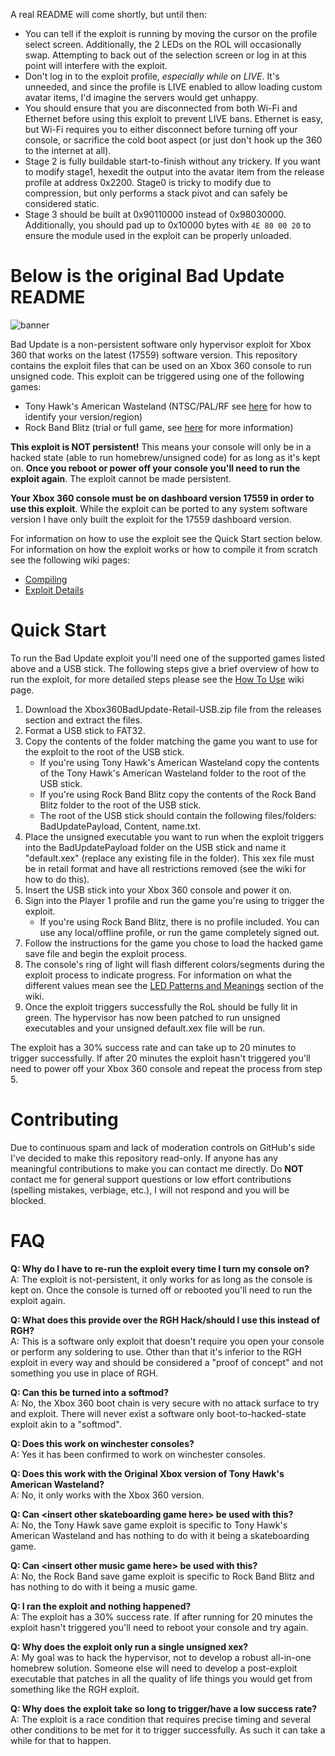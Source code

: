 A real README will come shortly, but until then:
- You can tell if the exploit is running by moving the cursor on the profile select screen. Additionally, the 2 LEDs on the ROL will occasionally swap. Attempting to back out of the selection screen or log in at this point will interfere with the exploit.
- Don't log in to the exploit profile, *especially while on LIVE*. It's unneeded, and since the profile is LIVE enabled to allow loading custom avatar items, I'd imagine the servers would get unhappy.
- You should ensure that you are disconnected from both Wi-Fi and Ethernet before using this exploit to prevent LIVE bans. Ethernet is easy, but Wi-Fi requires you to either disconnect before turning off your console, or sacrifice the cold boot aspect (or just don't hook up the 360 to the internet at all).
- Stage 2 is fully buildable start-to-finish without any trickery. If you want to modify stage1, hexedit the output into the avatar item from the release profile at address 0x2200. Stage0 is tricky to modify due to compression, but only performs a stack pivot and can safely be considered static.
- Stage 3 should be built at 0x90110000 instead of 0x98030000. Additionally, you should pad up to 0x10000 bytes with `4E 80 00 20` to ensure the module used in the exploit can be properly unloaded.

# Below is the original Bad Update README

![banner](https://github.com/user-attachments/assets/e9684c9d-d4db-48a8-9661-53629c20e22e)

Bad Update is a non-persistent software only hypervisor exploit for Xbox 360 that works on the latest (17559) software version. This repository contains the exploit files that can be used on an Xbox 360 console to run unsigned code. This exploit can be triggered using one of the following games:
- Tony Hawk's American Wasteland (NTSC/PAL/RF see [here](https://github.com/grimdoomer/Xbox360BadUpdate/wiki/Tony-Hawk's-American-Wasteland#compatible-versions) for how to identify your version/region)
- Rock Band Blitz (trial or full game, see [here](https://github.com/grimdoomer/Xbox360BadUpdate/wiki/Rock-Band-Blitz) for more information)

**This exploit is NOT persistent!** This means your console will only be in a hacked state (able to run homebrew/unsigned code) for as long as it's kept on. **Once you reboot or power off your console you'll need to run the exploit again**. The exploit cannot be made persistent.

**Your Xbox 360 console must be on dashboard version 17559 in order to use this exploit**. While the exploit can be ported to any system software version I have only built the exploit for the 17559 dashboard version.

For information on how to use the exploit see the Quick Start section below. For information on how the exploit works or how to compile it from scratch see the following wiki pages:
- [Compiling](https://github.com/grimdoomer/Xbox360BadUpdate/wiki/Compiling)
- [Exploit Details](https://github.com/grimdoomer/Xbox360BadUpdate/wiki/Exploit-Details)

# Quick Start
To run the Bad Update exploit you'll need one of the supported games listed above and a USB stick. The following steps give a brief overview of how to run the exploit, for more detailed steps please see the [How To Use](https://github.com/grimdoomer/Xbox360BadUpdate/wiki/How-To-Use) wiki page.
1. Download the Xbox360BadUpdate-Retail-USB.zip file from the releases section and extract the files.
2. Format a USB stick to FAT32.
3. Copy the contents of the folder matching the game you want to use for the exploit to the root of the USB stick.
    * If you're using Tony Hawk's American Wasteland copy the contents of the Tony Hawk's American Wasteland folder to the root of the USB stick.
    * If you're using Rock Band Blitz copy the contents of the Rock Band Blitz folder to the root of the USB stick.
    * The root of the USB stick should contain the following files/folders: BadUpdatePayload, Content, name.txt.
4. Place the unsigned executable you want to run when the exploit triggers into the BadUpdatePayload folder on the USB stick and name it "default.xex" (replace any existing file in the folder). This xex file must be in retail format and have all restrictions removed (see the wiki for how to do this).
5. Insert the USB stick into your Xbox 360 console and power it on.
6. Sign into the Player 1 profile and run the game you're using to trigger the exploit.
    * If you're using Rock Band Blitz, there is no profile included. You can use any local/offline profile, or run the game completely signed out.
7. Follow the instructions for the game you chose to load the hacked game save file and begin the exploit process.
8. The console's ring of light will flash different colors/segments during the exploit process to indicate progress. For information on what the different values mean see the [LED Patterns and Meanings](https://github.com/grimdoomer/Xbox360BadUpdate/wiki/How-To-Use#led-patterns-and-meanings) section of the wiki.
9. Once the exploit triggers successfully the RoL should be fully lit in green. The hypervisor has now been patched to run unsigned executables and your unsigned default.xex file will be run.

The exploit has a 30% success rate and can take up to 20 minutes to trigger successfully. If after 20 minutes the exploit hasn't triggered you'll need to power off your Xbox 360 console and repeat the process from step 5.

# Contributing
Due to continuous spam and lack of moderation controls on GitHub's side I've decided to make this repository read-only. If anyone has any meaningful contributions to make you can contact me directly. Do **NOT** contact me for general support questions or low effort contributions (spelling mistakes, verbiage, etc.), I will not respond and you will be blocked.

# FAQ
**Q: Why do I have to re-run the exploit every time I turn my console on?**  
A: The exploit is not-persistent, it only works for as long as the console is kept on. Once the console is turned off or rebooted you'll need to run the exploit again.

**Q: What does this provide over the RGH Hack/should I use this instead of RGH?**  
A: This is a software only exploit that doesn't require you open your console or perform any soldering to use. Other than that it's inferior to the RGH exploit in every way and should be considered a "proof of concept" and not something you use in place of RGH.

**Q: Can this be turned into a softmod?**  
A: No, the Xbox 360 boot chain is very secure with no attack surface to try and exploit. There will never exist a software only boot-to-hacked-state exploit akin to a "softmod".

**Q: Does this work on winchester consoles?**  
A: Yes it has been confirmed to work on winchester consoles.

**Q: Does this work with the Original Xbox version of Tony Hawk's American Wasteland?**  
A: No, it only works with the Xbox 360 version.

**Q: Can \<insert other skateboarding game here> be used with this?**  
A: No, the Tony Hawk save game exploit is specific to Tony Hawk's American Wasteland and has nothing to do with it being a skateboarding game.

**Q: Can \<insert other music game here> be used with this?**  
A: No, the Rock Band save game exploit is specific to Rock Band Blitz and has nothing to do with it being a music game.

**Q: I ran the exploit and nothing happened?**  
A: The exploit has a 30% success rate. If after running for 20 minutes the exploit hasn't triggered you'll need to reboot your console and try again.

**Q: Why does the exploit only run a single unsigned xex?**  
A: My goal was to hack the hypervisor, not to develop a robust all-in-one homebrew solution. Someone else will need to develop a post-exploit executable that patches in all the quality of life things you would get from something like the RGH exploit.

**Q: Why does the exploit take so long to trigger/have a low success rate?**  
A: The exploit is a race condition that requires precise timing and several other conditions to be met for it to trigger successfully. As such it can take a while for that to happen.
